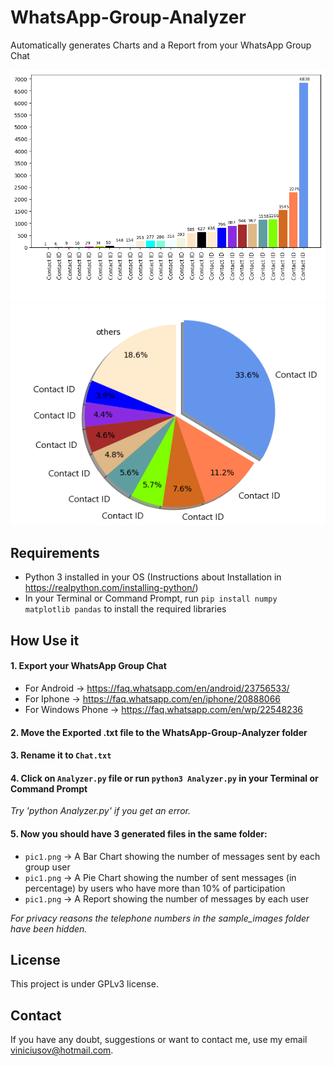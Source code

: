 # WhatsApp-Group-Analyzer
Automatically generates Charts and a Report from your WhatsApp Group Chat

![Example1](https://github.com/viniciusov/WhatsApp-Group-Analyzer/blob/master/sample_images/pic1.png)
![Example2](https://github.com/viniciusov/WhatsApp-Group-Analyzer/blob/master/sample_images/pic2.png)

## Requirements
- Python 3 installed in your OS (Instructions about Installation in https://realpython.com/installing-python/)
- In your Terminal or Command Prompt, run `pip install numpy matplotlib pandas` to install the required libraries

## How Use it

#### 1. Export your WhatsApp Group Chat
- For Android -> https://faq.whatsapp.com/en/android/23756533/
- For Iphone -> https://faq.whatsapp.com/en/iphone/20888066
- For Windows Phone -> https://faq.whatsapp.com/en/wp/22548236

#### 2. Move the Exported .txt file to the WhatsApp-Group-Analyzer folder
  
#### 3. Rename it to `Chat.txt`

#### 4. Click on `Analyzer.py` file or run `python3 Analyzer.py` in your Terminal or Command Prompt
*Try 'python Analyzer.py' if you get an error.*

#### 5. Now you should have 3 generated files in the same folder:
- `pic1.png` -> A Bar Chart showing the number of messages sent by each group user
- `pic1.png` -> A Pie Chart showing the number of sent messages (in percentage) by users who have more than 10% of participation
- `pic1.png` -> A Report showing the number of messages by each user

*For privacy reasons the telephone numbers in the sample_images folder have been hidden.*

## License
This project is under GPLv3 license.

## Contact
If you have any doubt, suggestions or want to contact me, use my email viniciusov@hotmail.com.
